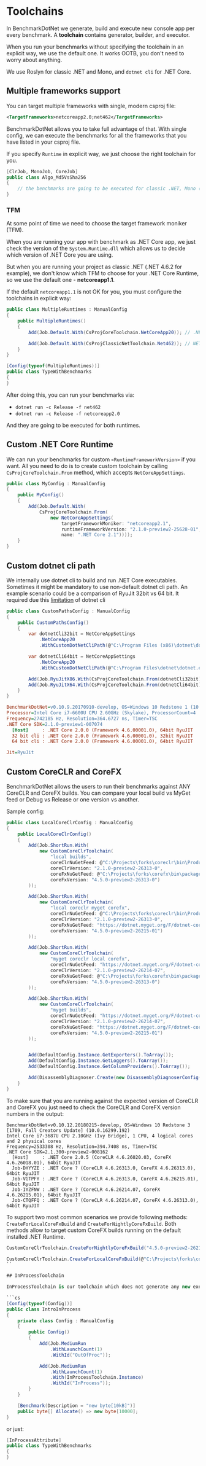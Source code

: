 # Toolchains

In BenchmarkDotNet we generate, build and execute new console app per every benchmark. A **toolchain** contains generator, builder, and executor. 

When you run your benchmarks without specifying the toolchain in an explicit way, we use the default one. It works OOTB, you don't need to worry about anything.

We use Roslyn for classic .NET and Mono, and `dotnet cli` for .NET Core.

## Multiple frameworks support

You can target multiple frameworks with single, modern csproj file:

```xml
<TargetFrameworks>netcoreapp2.0;net462</TargetFrameworks>
```

BenchmarkDotNet allows you to take full advantage of that. With single config, we can execute the benchmarks for all the frameworks that you have listed in your csproj file.

If you specify `Runtime` in explicit way, we just choose the right toolchain for you.

```cs
[ClrJob, MonoJob, CoreJob]
public class Algo_Md5VsSha256
{
    // the benchmarks are going to be executed for classic .NET, Mono (default path) and .NET Core
}
```

### TFM

At some point of time we need to choose the target framework moniker (TFM).

When you are running your app with benchmark as .NET Core app, we just check the version of the `System.Runtime.dll` which allows us to decide which version of .NET Core you are using.

But when you are running your project as classic .NET (.NET 4.6.2 for example), we don't know which TFM to choose for your .NET Core Runtime, so we use the default one - **netcoreapp1.1**.

If the default `netcoreapp1.1` is not OK for you, you must configure the toolchains in explicit way:

```cs
public class MultipleRuntimes : ManualConfig
{
    public MultipleRuntimes()
    {
        Add(Job.Default.With(CsProjCoreToolchain.NetCoreApp20)); // .NET Core 2.0

        Add(Job.Default.With(CsProjClassicNetToolchain.Net462)); // NET 4.6.2
    }
}

[Config(typeof(MultipleRuntimes))]
public class TypeWithBenchmarks
{
}
```

After doing this, you can run your benchmarks via:

* `dotnet run -c Release -f net462`
* `dotnet run -c Release -f netcoreapp2.0`

And they are going to be executed for both runtimes.

## Custom .NET Core Runtime

We can run your benchmarks for custom `<RuntimeFrameworkVersion>` if you want. All you need to do is to create custom toolchain by calling `CsProjCoreToolchain.From` method, which accepts `NetCoreAppSettings`.

```cs
public class MyConfig : ManualConfig
{
    public MyConfig()
    {
        Add(Job.Default.With(
            CsProjCoreToolchain.From(
                new NetCoreAppSettings(
                    targetFrameworkMoniker: "netcoreapp2.1", 
                    runtimeFrameworkVersion: "2.1.0-preview2-25628-01", 
                    name: ".NET Core 2.1"))));
    }
}
```

## Custom dotnet cli path

We internally use dotnet cli to build and run .NET Core executables. Sometimes it might be mandatory to use non-default dotnet cli path. An example scenario could be a comparison of RyuJit 32bit vs 64 bit. It required due this [limitation](https://github.com/dotnet/cli/issues/7532) of dotnet cli

```cs
public class CustomPathsConfig : ManualConfig
{
    public CustomPathsConfig() 
    {
        var dotnetCli32bit = NetCoreAppSettings
            .NetCoreApp20
            .WithCustomDotNetCliPath(@"C:\Program Files (x86)\dotnet\dotnet.exe", "32 bit cli");

        var dotnetCli64bit = NetCoreAppSettings
            .NetCoreApp20
            .WithCustomDotNetCliPath(@"C:\Program Files\dotnet\dotnet.exe", "64 bit cli");

        Add(Job.RyuJitX86.With(CsProjCoreToolchain.From(dotnetCli32bit)).WithId("32 bit cli"));
        Add(Job.RyuJitX64.With(CsProjCoreToolchain.From(dotnetCli64bit)).WithId("64 bit cli"));
    }
}
```

``` ini
BenchmarkDotNet=v0.10.9.20170910-develop, OS=Windows 10 Redstone 1 (10.0.14393)
Processor=Intel Core i7-6600U CPU 2.60GHz (Skylake), ProcessorCount=4
Frequency=2742185 Hz, Resolution=364.6727 ns, Timer=TSC
.NET Core SDK=2.1.0-preview1-007074
  [Host]     : .NET Core 2.0.0 (Framework 4.6.00001.0), 64bit RyuJIT
  32 bit cli : .NET Core 2.0.0 (Framework 4.6.00001.0), 32bit RyuJIT
  64 bit cli : .NET Core 2.0.0 (Framework 4.6.00001.0), 64bit RyuJIT

Jit=RyuJit  
```

## Custom CoreCLR and CoreFX

BenchmarkDotNet allows the users to run their benchmarks against ANY CoreCLR and CoreFX builds. You can compare your local build vs MyGet feed or Debug vs Release or one version vs another.

Sample config:

```cs
public class LocalCoreClrConfig : ManualConfig
{
	public LocalCoreClrConfig()
	{
		Add(Job.ShortRun.With(
			new CustomCoreClrToolchain(
				"local builds",
				coreClrNuGetFeed: @"C:\Projects\forks\coreclr\bin\Product\Windows_NT.x64.Release\.nuget\pkg",
				coreClrVersion: "2.1.0-preview2-26313-0",
				coreFxNuGetFeed: @"C:\Projects\forks\corefx\bin\packages\Release",
				coreFxVersion: "4.5.0-preview2-26313-0")
		));

		Add(Job.ShortRun.With(
			new CustomCoreClrToolchain(
				"local coreclr myget corefx",
				coreClrNuGetFeed: @"C:\Projects\forks\coreclr\bin\Product\Windows_NT.x64.Release\.nuget\pkg",
				coreClrVersion: "2.1.0-preview2-26313-0",
				coreFxNuGetFeed: "https://dotnet.myget.org/F/dotnet-core/api/v3/index.json",
				coreFxVersion: "4.5.0-preview2-26215-01")
		));

		Add(Job.ShortRun.With(
			new CustomCoreClrToolchain(
				"myget coreclr local corefx",
				coreClrNuGetFeed: "https://dotnet.myget.org/F/dotnet-core/api/v3/index.json",
				coreClrVersion: "2.1.0-preview2-26214-07",
				coreFxNuGetFeed: @"C:\Projects\forks\corefx\bin\packages\Release",
				coreFxVersion: "4.5.0-preview2-26313-0")
		));

		Add(Job.ShortRun.With(
			new CustomCoreClrToolchain(
				"myget builds",
				coreClrNuGetFeed: "https://dotnet.myget.org/F/dotnet-core/api/v3/index.json",
				coreClrVersion: "2.1.0-preview2-26214-07",
				coreFxNuGetFeed: "https://dotnet.myget.org/F/dotnet-core/api/v3/index.json",
				coreFxVersion: "4.5.0-preview2-26215-01")
		));


		Add(DefaultConfig.Instance.GetExporters().ToArray());
		Add(DefaultConfig.Instance.GetLoggers().ToArray());
		Add(DefaultConfig.Instance.GetColumnProviders().ToArray());

		Add(DisassemblyDiagnoser.Create(new DisassemblyDiagnoserConfig(printAsm: true, recursiveDepth: 2)));
	}
}
```

To make sure that you are running against the expected version of CoreCLR and CoreFX you just need to check the CoreCLR and CoreFX version numbers in the output:

```
BenchmarkDotNet=v0.10.12.20180215-develop, OS=Windows 10 Redstone 3 [1709, Fall Creators Update] (10.0.16299.192)
Intel Core i7-3687U CPU 2.10GHz (Ivy Bridge), 1 CPU, 4 logical cores and 2 physical cores
Frequency=2533308 Hz, Resolution=394.7408 ns, Timer=TSC
.NET Core SDK=2.1.300-preview2-008162
  [Host]     : .NET Core 2.0.5 (CoreCLR 4.6.26020.03, CoreFX 4.6.26018.01), 64bit RyuJIT
  Job-DHYYZE : .NET Core ? (CoreCLR 4.6.26313.0, CoreFX 4.6.26313.0), 64bit RyuJIT
  Job-VGTPFY : .NET Core ? (CoreCLR 4.6.26313.0, CoreFX 4.6.26215.01), 64bit RyuJIT
  Job-IYZFNW : .NET Core ? (CoreCLR 4.6.26214.07, CoreFX 4.6.26215.01), 64bit RyuJIT
  Job-CTQFFQ : .NET Core ? (CoreCLR 4.6.26214.07, CoreFX 4.6.26313.0), 64bit RyuJIT
```

To support two most common scenarios we provide following methods: `CreateForLocalCoreFxBuild` and `CreateForNightlyCoreFxBuild`. Both methods allow to target custom CoreFX builds running on the default installed .NET Runtime.

```cs
CustomCoreClrToolchain.CreateForNightlyCoreFxBuild("4.5.0-preview2-26215-01");

CustomCoreClrToolchain.CreateForLocalCoreFxBuild(@"C:\Projects\forks\corefx\bin\packages\Release", "4.5.0-preview2-26313-0");
``

## InProcessToolchain

InProcessToolchain is our toolchain which does not generate any new executable. It emits IL on the fly and runs it from within the process itself. It can be usefull if want to run the benchmarks very fast or if you want to run them for framework which we don't support. An example could be a local build of CoreCLR.

```cs
[Config(typeof(Config))]
public class IntroInProcess
{
    private class Config : ManualConfig
    {
        public Config()
        {
            Add(Job.MediumRun
                .WithLaunchCount(1)
                .WithId("OutOfProc"));

            Add(Job.MediumRun
                .WithLaunchCount(1)
                .With(InProcessToolchain.Instance)
                .WithId("InProcess"));
        }
    }

    [Benchmark(Description = "new byte[10kB]")]
    public byte[] Allocate() => new byte[10000];
}
```

or just:

```cs
[InProcessAttribute]
public class TypeWithBenchmarks
{
}
```